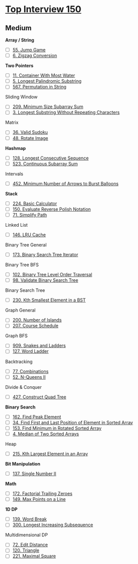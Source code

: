 # [Top Interview 150](https://leetcode.com/studyplan/top-interview-150/)
## Medium

**Array / String**
- [ ] [55. Jump Game](https://leetcode.com/problems/jump-game/?envType=study-plan-v2&envId=top-interview-150)
- [ ] [6. Zigzag Conversion](https://leetcode.com/problems/zigzag-conversion/description/?envType=study-plan-v2&envId=top-interview-150)

**Two Pointers**
- [ ] [11. Container With Most Water](https://leetcode.com/problems/container-with-most-water/description/?envType=study-plan-v2&envId=top-interview-150)
- [ ] [5. Longest Palindromic Substring](https://leetcode.com/problems/longest-palindromic-substring/description/)
- [ ] [567. Permutation in String](https://leetcode.com/problems/permutation-in-string/description/)

Sliding Window
- [ ] [209. Minimum Size Subarray Sum](https://leetcode.com/problems/minimum-size-subarray-sum/description/?envType=study-plan-v2&envId=top-interview-150)
- [ ] [3. Longest Substring Without Repeating Characters](https://leetcode.com/problems/longest-substring-without-repeating-characters/description/?envType=study-plan-v2&envId=top-interview-150)

Matrix
- [ ] [36. Valid Sudoku](https://leetcode.com/problems/valid-sudoku/description/?envType=study-plan-v2&envId=top-interview-150)
- [ ] [48. Rotate Image](https://leetcode.com/problems/rotate-image/description/?envType=study-plan-v2&envId=top-interview-150)

**Hashmap**
- [ ] [128. Longest Consecutive Sequence](https://leetcode.com/problems/longest-consecutive-sequence/description/?envType=study-plan-v2&envId=top-interview-150)
- [ ] [523. Continuous Subarray Sum](https://leetcode.com/problems/continuous-subarray-sum/description/)

Intervals
- [ ] [452. Minimum Number of Arrows to Burst Balloons](https://leetcode.com/problems/minimum-number-of-arrows-to-burst-balloons/description/?envType=study-plan-v2&envId=top-interview-150)

**Stack**
- [ ] [224. Basic Calculator](https://leetcode.com/problems/basic-calculator/description/?envType=study-plan-v2&envId=top-interview-150)
- [ ] [150. Evaluate Reverse Polish Notation](https://leetcode.com/problems/evaluate-reverse-polish-notation/description/?envType=study-plan-v2&envId=top-interview-150)
- [ ] [71. Simplify Path](https://leetcode.com/problems/simplify-path/description/?envType=study-plan-v2&envId=top-interview-150)

Linked List
- [ ] [146. LRU Cache](https://leetcode.com/problems/lru-cache/description/?envType=study-plan-v2&envId=top-interview-150)

Binary Tree General
- [ ] [173. Binary Search Tree Iterator](https://leetcode.com/problems/binary-search-tree-iterator/description/?envType=study-plan-v2&envId=top-interview-150)

Binary Tree BFS
- [ ] [102. Binary Tree Level Order Traversal](https://leetcode.com/problems/binary-tree-level-order-traversal/description/?envType=study-plan-v2&envId=top-interview-150)
- [ ] [98. Validate Binary Search Tree](https://leetcode.com/problems/validate-binary-search-tree/description/)

Binary Search Tree
- [ ] [230. Kth Smallest Element in a BST](https://leetcode.com/problems/kth-smallest-element-in-a-bst/description/?envType=study-plan-v2&envId=top-interview-150)

Graph General
- [ ] [200. Number of Islands](https://leetcode.com/problems/number-of-islands/description/?envType=study-plan-v2&envId=top-interview-150)
- [ ] [207. Course Schedule](https://leetcode.com/problems/course-schedule/description/?envType=study-plan-v2&envId=top-interview-150)

Graph BFS
- [ ] [909. Snakes and Ladders](https://leetcode.com/problems/snakes-and-ladders/description/?envType=study-plan-v2&envId=top-interview-150)
- [ ] [127. Word Ladder](https://leetcode.com/problems/word-ladder/description/?envType=study-plan-v2&envId=top-interview-150)

Backtracking
- [ ] [77. Combinations](https://leetcode.com/problems/combinations/description/?envType=study-plan-v2&envId=top-interview-150)
- [ ] [52. N-Queens II](https://leetcode.com/problems/n-queens-ii/description/?envType=study-plan-v2&envId=top-interview-150)

Divide & Conquer
- [ ] [427. Construct Quad Tree](https://leetcode.com/problems/construct-quad-tree/description/?envType=study-plan-v2&envId=top-interview-150)

**Binary Search**
- [ ] [162. Find Peak Element](https://leetcode.com/problems/find-peak-element/description/?envType=study-plan-v2&envId=top-interview-150)
- [ ] [34. Find First and Last Position of Element in Sorted Array](https://leetcode.com/problems/find-first-and-last-position-of-element-in-sorted-array/description/?envType=study-plan-v2&envId=top-interview-150)
- [ ] [153. Find Minimum in Rotated Sorted Array](https://leetcode.com/problems/find-minimum-in-rotated-sorted-array/description/)
- [ ] [4. Median of Two Sorted Arrays](https://leetcode.com/problems/median-of-two-sorted-arrays/description/)

Heap
- [ ] [215. Kth Largest Element in an Array](https://leetcode.com/problems/kth-largest-element-in-an-array/description/?envType=study-plan-v2&envId=top-interview-150)

**Bit Manipulation**
- [ ] [137. Single Number II](https://leetcode.com/problems/single-number-ii/description/?envType=study-plan-v2&envId=top-interview-150)

**Math**
- [ ] [172. Factorial Trailing Zeroes](https://leetcode.com/problems/factorial-trailing-zeroes/?envType=study-plan-v2&envId=top-interview-150)
- [ ] [149. Max Points on a Line](https://leetcode.com/problems/max-points-on-a-line/description/?envType=study-plan-v2&envId=top-interview-150)

**1D DP**
- [ ] [139. Word Break](https://leetcode.com/problems/word-break/description/?envType=study-plan-v2&envId=top-interview-150)
- [ ] [300. Longest Increasing Subsequence](https://leetcode.com/problems/longest-increasing-subsequence/description/?envType=study-plan-v2&envId=top-interview-150)

Multidimensional DP
- [ ] [72. Edit Distance](https://leetcode.com/problems/edit-distance/description/?envType=study-plan-v2&envId=top-interview-150)
- [ ] [120. Triangle](https://leetcode.com/problems/triangle/description/?envType=study-plan-v2&envId=top-interview-150)
- [ ] [221. Maximal Square](https://leetcode.com/problems/maximal-square/description/?envType=study-plan-v2&envId=top-interview-150)
